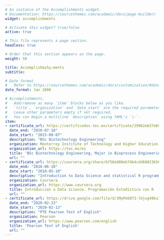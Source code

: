 ```yaml
---
# An instance of the Accomplishments widget.
# Documentation: https://sourcethemes.com/academic/docs/page-builder/
widget: accomplishments

# Activate this widget? true/false
active: true

# This file represents a page section.
headless: true

# Order that this section appears on the page.
weight: 50

title: Accomplish&shy;ments
subtitle:

# Date format
#   Refer to https://sourcethemes.com/academic/docs/customization/#date-format
date_format: Jan 2006

# Accomplishments.
#   Add/remove as many `item` blocks below as you like.
#   `title`, `organization` and `date_start` are the required parameters.
#   Leave other parameters empty if not required.
#   You can begin a multiline `description` using YAML's `|-`.
item:
- certificate_url: https://certificados.tec.mx/certificate/29962e637e695a1d9f38046d36309fb1
  date_end: "2020-07-18"
  date_start: "2015-08-07"
  description: "BSc Biotechnology Engineering"
  organization: Monterrey Institute of Technology and Higher Education
  organization_url: https://tec.mx/es
  title: 'BSc Biotechnology Engineering, Major in Bioprocess Engineering- Blockcerts certificate'
  url: ""
- certificate_url: https://coursera.org/share/bf58e880eb74b4cdd68023b50b61f351
  date_end: "2018-06-10"
  date_start: "2018-05-10"
  description: "Introduction to Data Science and statistical R programming"
  organization: Coursera
  organization_url: https://www.coursera.org
  title: Introducción a Data Science. Programación Estadística con R
  url: ""
- certificate_url: https://drive.google.com/file/d/1MyPmS0f3-lUjvg49kxI5guZHRet16V-R/view?usp=sharing
  date_end: "2020-02-13"
  date_start: "2020-02-13"
  description: "PTE Pearson Test of English"
  organization: Pearson
  organization_url: https://www.pearson.com/english
  title: 'Pearson Test of English'
  url: ""
---
```

